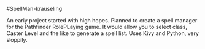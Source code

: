 #SpellMan-krauseling

An early project started with high hopes.
Planned to create a spell manager for the Pathfinder RolePLaying game. It would allow you to select class, Caster Level and the like to generate a spell list.
Uses Kivy and Python, very sloppily.